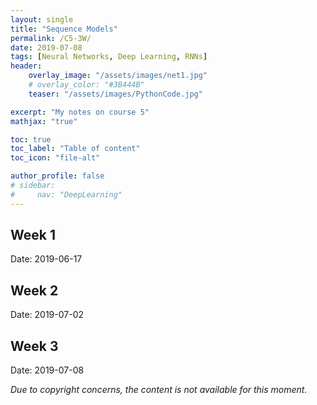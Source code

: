 ```yaml
---
layout: single
title: "Sequence Models"
permalink: /C5-3W/
date: 2019-07-08
tags: [Neural Networks, Deep Learning, RNNs]
header:
    overlay_image: "/assets/images/net1.jpg"
    # overlay_color: "#3B444B"
    teaser: "/assets/images/PythonCode.jpg"

excerpt: "My notes on course 5"
mathjax: "true"

toc: true
toc_label: "Table of content"
toc_icon: "file-alt"

author_profile: false
# sidebar:
#     nav: "DeepLearning"
---
```


## Week 1
Date: 2019-06-17


## Week 2
Date: 2019-07-02


## Week 3
Date: 2019-07-08


*Due to copyright concerns, the content is not available for this moment.*